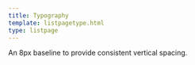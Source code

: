 ```yaml
---
title: Typography
template: listpagetype.html
type: listpage
---
```


<p class="page-intro__content">An 8px baseline to provide consistent vertical spacing.</p>